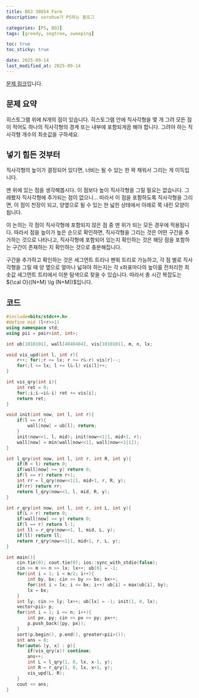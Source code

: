 ```yaml
---
title: BOJ 30854 Farm
description: sorohue가 PS하는 블로그

categories: [PS, BOJ]
tags: [greedy, segtree, sweeping]

toc: true
toc_sticky: true

date: 2025-09-14
last_modified_at: 2025-09-14
---
```


[문제 링크](https://boj.kr/30854)입니다.

## 문제 요약

히스토그램 위에 $N$개의 점이 있습니다. 히스토그램 안에 직사각형을 몇 개 그려 모든 점이 적어도 하나의 직사각형의 경계 또는 내부에 포함되게끔 해야 합니다. 그려야 하는 직사각형 개수의 최솟값을 구하세요.

## 넣기 힘든 것부터

직사각형의 높이가 결정되어 있다면, 너비는 될 수 있는 한 꽉 채워서 그리는 게 이득입니다.

맨 위에 있는 점을 생각해봅시다. 이 점보다 높이 직사각형을 그릴 필요는 없습니다. 그래봤자 직사각형에 추가되는 점이 없으니… 따라서 이 점을 포함하도록 직사각형을 그리면, 이 점이 천장이 되고, 양옆으로 될 수 있는 한 넓힌 상태에서 아래로 쭉 내린 모양이 됩니다.

이 논의는 각 점이 직사각형에 포함되지 않은 점 중 맨 위가 되는 모든 경우에 적용됩니다. 따라서 점을 높이가 높은 순으로 확인하면, 직사각형을 그리는 것은 어떤 구간을 추가하는 것으로 나타나고, 직사각형에 포함되어 있는지 확인하는 것은 해당 점을 포함하는 구간이 존재하는 지 확인하는 것으로 충분해집니다.

구간을 추가하고 확인하는 것은 세그먼트 트리나 펜윅 트리로 가능하고, 각 점 별로 직사각형을 그릴 때 양 옆으로 얼마나 넓혀야 하는지는 각 x좌표마다의 높이를 전처리한 최솟값 세그먼트 트리에서 이분 탐색으로 찾을 수 있습니다. 따라서 총 시간 복잡도는 ${\cal O}((N+M) \lg (N+M))$입니다.

## 코드

```cpp
#include<bits/stdc++.h>
#define mid (l+r>>1)
using namespace std;
using pii = pair<int, int>;

int ub[1010101], wall[4040404], vis[1010101], m, n, lx;

void vis_upd(int l, int r){
    r++; for(;r <= lx; r += r&-r) vis[r]--;
    for(;l <= lx; l += l&-l) vis[l]++;
}

int vis_qry(int i){
    int ret = 0;
    for(;i;i-=i&-i) ret += vis[i];
    return ret;
}

void init(int now, int l, int r){
    if(l == r){
        wall[now] = ub[l]; return;
    }
    init(now<<1, l, mid); init(now<<1|1, mid+1, r);
    wall[now] = min(wall[now<<1], wall[now<<1|1]);
}

int l_qry(int now, int l, int r, int R, int y){
    if(R < l) return 0;
    if(wall[now] >= y) return 0;
    if(l == r) return r+1;
    int rr = l_qry(now<<1|1, mid+1, r, R, y);
    if(rr) return rr;
    return l_qry(now<<1, l, mid, R, y);
}

int r_qry(int now, int l, int r, int L, int y){
    if(L > r) return 0;
    if(wall[now] >= y) return 0;
    if(l == r) return l-1;
    int ll = r_qry(now<<1, l, mid, L, y);
    if(ll) return ll;
    return r_qry(now<<1|1, mid+1, r, L, y);
}

int main(){
    cin.tie(0); cout.tie(0); ios::sync_with_stdio(false);
    cin >> m >> n >> lx; lx++; ub[0] = -1;
    for(int i = 1; i < m/2; i++){
        int by, bx; cin >> by >> bx; bx++;
        for(int i = lx; i <= bx; i++) ub[i] = max(ub[i], by);
        lx = bx;
    }
    int ly; cin >> ly; lx++; ub[lx] = -1; init(1, 0, lx);
    vector<pii> p;
    for(int i = 1; i <= n; i++){
        int px, py; cin >> px >> py; px++;
        p.push_back({py, px});
    }
    sort(p.begin(), p.end(), greater<pii>());
    int ans = 0;
    for(auto& [y, x] : p){
        if(vis_qry(x)) continue;
        ans++;
        int L = l_qry(1, 0, lx, x-1, y);
        int R = r_qry(1, 0, lx, x+1, y);
        vis_upd(L, R);
    }
    cout << ans;
}
```

